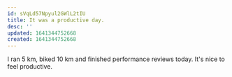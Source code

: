 ```yaml
---
id: sVqLd57Npyul2GWlL2tIU
title: It was a productive day.
desc: ''
updated: 1641344752668
created: 1641344752668
---
```


I ran 5 km, biked 10 km and finished performance reviews today. It's nice to feel productive.
